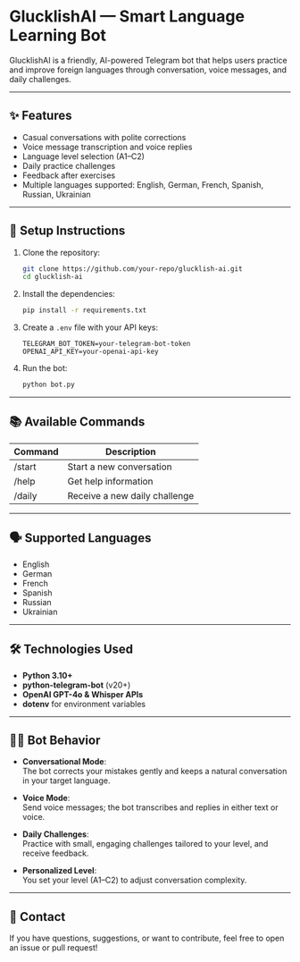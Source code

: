 # GlucklishAI — Smart Language Learning Bot

GlucklishAI is a friendly, AI-powered Telegram bot that helps users practice and improve foreign languages through conversation, voice messages, and daily challenges.

---

## ✨ Features

- Casual conversations with polite corrections
- Voice message transcription and voice replies
- Language level selection (A1–C2)
- Daily practice challenges
- Feedback after exercises
- Multiple languages supported: English, German, French, Spanish, Russian, Ukrainian

---

## 🚀 Setup Instructions

1. Clone the repository:

   ```bash
   git clone https://github.com/your-repo/glucklish-ai.git
   cd glucklish-ai
   ```

2. Install the dependencies:

   ```bash
   pip install -r requirements.txt
   ```

3. Create a `.env` file with your API keys:

   ```
   TELEGRAM_BOT_TOKEN=your-telegram-bot-token
   OPENAI_API_KEY=your-openai-api-key
   ```

4. Run the bot:

   ```bash
   python bot.py
   ```

---

## 📚 Available Commands

| Command | Description                   |
| ------- | ----------------------------- |
| /start  | Start a new conversation      |
| /help   | Get help information          |
| /daily  | Receive a new daily challenge |

---

## 🗣 Supported Languages

- English
- German
- French
- Spanish
- Russian
- Ukrainian

---

## 🛠 Technologies Used

- **Python 3.10+**
- **python-telegram-bot** (v20+)
- **OpenAI GPT-4o & Whisper APIs**
- **dotenv** for environment variables

---

## 🧒🏻 Bot Behavior

- **Conversational Mode**:\
  The bot corrects your mistakes gently and keeps a natural conversation in your target language.

- **Voice Mode**:\
  Send voice messages; the bot transcribes and replies in either text or voice.

- **Daily Challenges**:\
  Practice with small, engaging challenges tailored to your level, and receive feedback.

- **Personalized Level**:\
  You set your level (A1–C2) to adjust conversation complexity.

---

## 📩 Contact

If you have questions, suggestions, or want to contribute, feel free to open an issue or pull request!

